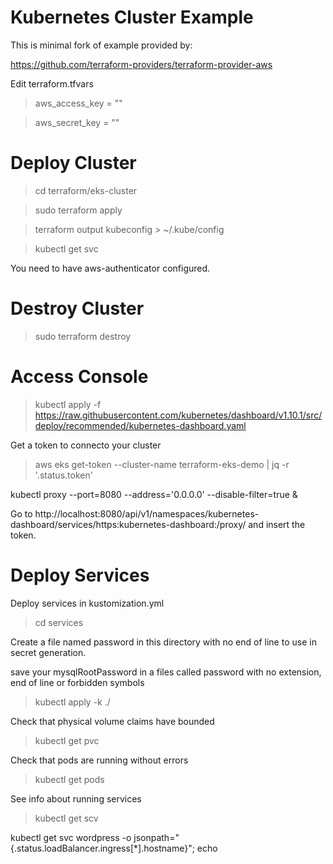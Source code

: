 # Kubernetes Cluster Example

This is minimal fork of example provided by:

https://github.com/terraform-providers/terraform-provider-aws

Edit terraform.tfvars

> aws_access_key = ""

> aws_secret_key = ""


# Deploy Cluster

> cd terraform/eks-cluster

> sudo terraform apply

> terraform output kubeconfig > ~/.kube/config

> kubectl get svc



You need to have aws-authenticator configured.

# Destroy Cluster

> sudo terraform destroy

# Access Console



> kubectl apply -f https://raw.githubusercontent.com/kubernetes/dashboard/v1.10.1/src/deploy/recommended/kubernetes-dashboard.yaml

Get a token to connecto your cluster

> aws eks get-token --cluster-name terraform-eks-demo | jq -r '.status.token'

kubectl proxy --port=8080 --address='0.0.0.0' --disable-filter=true &


Go to http://localhost:8080/api/v1/namespaces/kubernetes-dashboard/services/https:kubernetes-dashboard:/proxy/ and insert the token.

# Deploy Services

Deploy services in kustomization.yml

> cd services

Create a file named password in this directory with no end of line to use in secret generation.

save your mysqlRootPassword in a files called password with no extension, end of line or forbidden symbols

> kubectl apply -k ./

Check that physical volume claims have bounded

> kubectl get pvc

Check that pods are running without errors

> kubectl get pods

See info about running services

> kubectl get scv

kubectl get svc wordpress -o jsonpath="{.status.loadBalancer.ingress[*].hostname}"; echo
